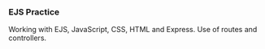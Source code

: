 ### EJS Practice

Working with EJS, JavaScript, CSS, HTML and Express.
Use of routes and controllers.
